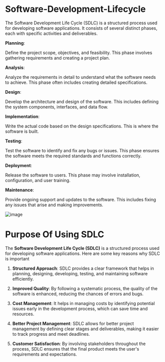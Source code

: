 # Software-Development-Lifecycle

The Software Development Life Cycle (SDLC) is a structured process used for developing software applications. It consists of several distinct phases, each with specific activities and deliverables. 



**Planning**: 

Define the project scope, objectives, and feasibility. This phase involves gathering requirements and creating a project plan.

**Analysis**: 

Analyze the requirements in detail to understand what the software needs to achieve. This phase often includes creating detailed specifications.

**Design**:

Develop the architecture and design of the software. This includes defining the system components, interfaces, and data flow.

**Implementation**: 

Write the actual code based on the design specifications. This is where the software is built.

**Testing**: 

Test the software to identify and fix any bugs or issues. This phase ensures the software meets the required standards and functions correctly.

**Deployment**: 

Release the software to users. This phase may involve installation, configuration, and user training.

**Maintenance**:

Provide ongoing support and updates to the software. This includes fixing any issues that arise and making improvements.

![image](https://github.com/user-attachments/assets/ff28397c-b91b-41af-8f2f-147819bb4d06)

# Purpose Of Using SDLC

The **Software Development Life Cycle (SDLC)** is a structured process used for developing software applications. Here are some key reasons why SDLC is important

1. **Structured Approach**:
    SDLC provides a clear framework that helps in planning, designing, developing, testing, and maintaining software efficiently.
   
3. **Improved Quality**:
   By following a systematic process, the quality of the software is enhanced, reducing the chances of errors and bugs.
   
5. **Cost Management**:
   It helps in managing costs by identifying potential issues early in the development process, which can save time and resources.
   
7. **Better Project Management**:
    SDLC allows for better project management by defining clear stages and deliverables, making it easier to track progress and meet deadlines.
   
9. **Customer Satisfaction**:
    By involving stakeholders throughout the process, SDLC ensures that the final product meets the user's requirements and expectations.







